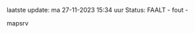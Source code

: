 laatste update: 
ma 27-11-2023 15:34   uur 
Status: FAALT - fout - 
<div class="service R">mapsrv</div>